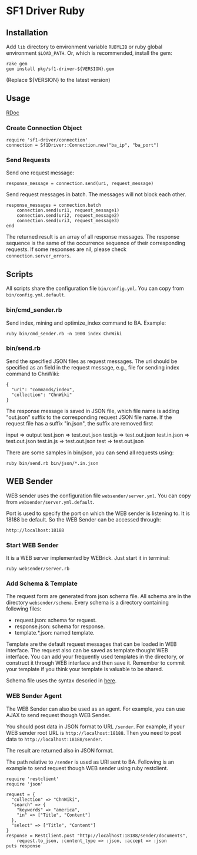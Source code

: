 # SF1 Driver Ruby #

## Installation ##

Add `lib` directory to environment variable `RUBYLIB` or ruby global
environment `$LOAD_PATH`. Or, which is recommended, install the gem:

    rake gem
    gem install pkg/sf1-driver-${VERSION}.gem
    
(Replace ${VERSION} to the latest version)

## Usage ##

[RDoc](https://git.izenesoft.cn/sf1-revolution/driver-docs/blobs/raw/master/html/ruby-client/index.html)

### Create Connection Object ###

    require 'sf1-driver/connection'
    connection = Sf1Driver::Connection.new("ba_ip", "ba_port")

### Send Requests ###

Send one request message:

    response_message = connection.send(uri, request_message)

Send request messages in batch. The messages will not block each other.

    response_messages = connection.batch
        connection.send(uri1, request_message1)
        connection.send(uri2, request_message2)
        connection.send(uri3, request_message3)
    end

The returned result is an array of all response messages. The response sequence
is the same of the occurrence sequence of their corresponding requests. If some
responses are nil, please check `connection.server_errors`.


## Scripts ##

All scripts share the configuration file `bin/config.yml`. You can copy from
`bin/config.yml.default`.

### bin/cmd_sender.rb ###

Send index, mining and optimize_index command to BA. Example:

    ruby bin/cmd_sender.rb -n 1000 index ChnWiki


### bin/send.rb ###

Send the specified JSON files as request messages. The uri should be specified
as an field in the request message, e.g., file for sending index command to
ChnWiki:

    {
      "uri": "commands/index",
      "collection": "ChnWiki"
    }

The response message is saved in JSON file, which file name is adding "out.json"
suffix to the corresponding request JSON file name. If the request file has a
suffix "in.json", the suffix are removed first

   input        => output
   test.json    => test.out.json
   test.js      => test.out.json
   test.in.json => test.out.json
   test.in.js   => test.out.json
   test         => test.out.json

There are some samples in bin/json, you can send all requests using:

    ruby bin/send.rb bin/json/*.in.json

## WEB Sender ##

WEB sender uses the configuration file `websender/server.yml`. You can copy from
`websender/server.yml.default`.

Port is used to specify the port on which the WEB sender is listening to. It is
18188 be default. So the WEB Sender can be accessed through:

    http://localhost:18188


### Start WEB Sender ###

It is a WEB server implemented by WEBrick. Just start it in terminal:

    ruby websender/server.rb


### Add Schema & Template ###

The request form are generated from json schema file. All schema are in the
directory `websender/schema`. Every schema is a directory containing following
files:

  - request.json: schema for request.
  - response.json: schema for response.
  - template.*.json: named template.

Template are the default request messages that can be loaded in WEB
interface. The request also can be saved as template thought WEB
interface. You can add your frequently used templates in the directory, or
construct it through WEB interface and then save it. Remember to commit your
template if you think your template is valuable to be shared.

Schema file uses the syntax descried in
[here](http://robla.net/jsonwidget/jsonschema/).

### WEB Sender Agent ###

The WEB Sender can also be used as an agent. For example, you can use AJAX to
send request though WEB Sender.

You should post data in JSON format to URL `/sender`. For example, if your WEB
sender root URL is `http://localhost:18188`. Then you need to post data to
`http://localhost:18188/sender`.

The result are returned also in JSON format.

The path relative to `/sender` is used as URI sent to BA. Following is an
example to send request though WEB sender using ruby restclient.

    require 'restclient'
    require 'json'

    request = {
      "collection" => "ChnWiki",
      "search" => {
        "keywords" => "america",
        "in" => ["Title", "Content"]
      },
      "select" => ["Title", "Content"]
    }
    response = RestClient.post "http://localhost:18188/sender/documents",
        request.to_json, :content_type => :json, :accept => :json
    puts response
